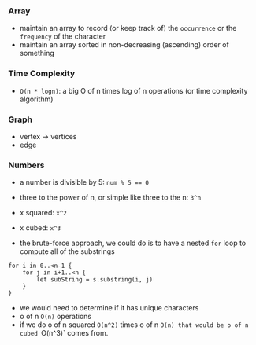
### Array
- maintain an array to record (or keep track of) the `occurrence` or the `frequency` of the character
- maintain an array sorted in non-decreasing (ascending) order of something


### Time Complexity
- `O(n * logn)`: a big O of n times log of n operations (or time complexity algorithm)

### Graph
- vertex -> vertices
- edge


### Numbers
- a number is divisible by 5: `num % 5 == 0`
- three to the power of n, or simple like three to the n: `3^n`
- x squared: `x^2`
- x cubed: `x^3`

- the brute-force approach, we could do is to have a nested `for` loop to compute all of the substrings
```
for i in 0..<n-1 {
    for j in i+1..<n {
        let subString = s.substring(i, j)
    }
}
```
- we would need to determine if it has unique characters
- o of n `O(n)` operations
- if we do o of n squared `O(n^2)` times o of n `O(n) that would be o of n cubed `O(n^3)` comes from.
